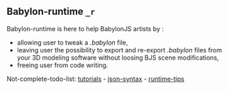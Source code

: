 ## Babylon-runtime `_r`

Babylon-runtime is here to help BabylonJS artists by :

 - allowing user to tweak a _.babylon_ file,
 - leaving user the possibility to export and re-export _.babylon_ files from your 3D modeling software without loosing BJS scene modifications,
 - freeing user from code writing.



Not-complete-todo-list: [tutorials](tutorials.html) - [json-syntax](json-syntax.html) - [runtime-tips](runtime-tips.html)